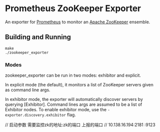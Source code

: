 # Prometheus ZooKeeper Exporter

An exporter for [Prometheus](http://prometheus.io/) to monitor an [Apache ZooKeeper](http://zookeeper.apache.org/) ensemble.

## Building and Running

    make
    ./zookeeper_exporter

### Modes

zookeeper_exporter can be run in two modes: exhibitor and explicit.

In explicit mode (the default), it monitors a list of ZooKeeper servers given as command line args.

In exhibitor mode, the exporter will automatically discover servers by querying [Exhibitor]. Command lines args are assumed to be a list of Exhibitor nodes. To enable exhibitor mode, use the `-exporter.discovery.exhibitor` flag.



// 启动参数 需要监控zk的地址:zk的端口 上报的端口
// 10.138.16.194:2181 :9123


